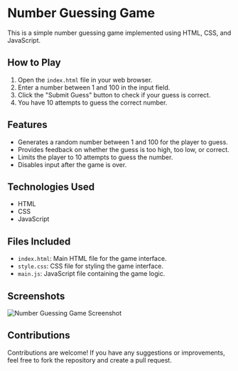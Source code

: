 
# Number Guessing Game

This is a simple number guessing game implemented using HTML, CSS, and JavaScript.

## How to Play

1. Open the `index.html` file in your web browser.
2. Enter a number between 1 and 100 in the input field.
3. Click the "Submit Guess" button to check if your guess is correct.
4. You have 10 attempts to guess the correct number.

## Features

- Generates a random number between 1 and 100 for the player to guess.
- Provides feedback on whether the guess is too high, too low, or correct.
- Limits the player to 10 attempts to guess the number.
- Disables input after the game is over.

## Technologies Used

- HTML
- CSS
- JavaScript

## Files Included

- `index.html`: Main HTML file for the game interface.
- `style.css`: CSS file for styling the game interface.
- `main.js`: JavaScript file containing the game logic.

## Screenshots

![Number Guessing Game Screenshot](https://github.com/AdeelaSaleem/Number_Guessing_Game/raw/44fcd84aa11430d3837f75b235b799099d2d9905/Number_Guessing_Game/Screenshot.png)




## Contributions

Contributions are welcome! If you have any suggestions or improvements, feel free to fork the repository and create a pull request.



